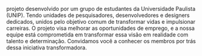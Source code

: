projeto desenvolvido por um grupo de estudantes da Universidade Paulista (UNIP). Tendo unidades de pesquisadores, desenvolvedores e designers dedicados, unidos pelo objetivo comum de transformar vidas e impulsionar carreiras. O projeto visa melhorar as oportunidades de emprego, e a nossa equipe está comprometida em transformar essa visão em realidade com talento e determinação. Convidamos você a conhecer os membros por trás dessa iniciativa transformadora.
